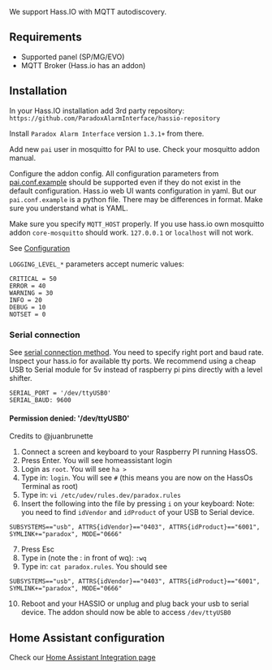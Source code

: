 We support Hass.IO with MQTT autodiscovery.

## Requirements
- Supported panel (SP/MG/EVO)
- MQTT Broker (Hass.io has an addon)

## Installation

In your Hass.IO installation add 3rd party repository: `https://github.com/ParadoxAlarmInterface/hassio-repository`

Install `Paradox Alarm Interface` version `1.3.1+` from there.

Add new `pai` user in mosquitto for PAI to use. Check your mosquitto addon manual.

Configure the addon config. All configuration parameters from [pai.conf.example](https://github.com/ParadoxAlarmInterface/pai/blob/master/config/pai.conf.example) should be supported even if they do not exist in the default configuration. Hass.io web UI wants configuration in yaml. But our `pai.conf.example` is a python file. There may be differences in format. Make sure you understand what is YAML.

Make sure you specify `MQTT_HOST` properly. If you use hass.io own mosquitto addon `core-mosquitto` should work. `127.0.0.1` or `localhost` will not work.

See [Configuration](./Configuration)

`LOGGING_LEVEL_*` parameters accept numeric values:
```
CRITICAL = 50
ERROR = 40
WARNING = 30
INFO = 20
DEBUG = 10
NOTSET = 0
```

### Serial connection

See [serial connection method](./Connection-methods#serial-connection). You need to specify right port and baud rate. Inspect your hass.io for available tty ports. We recommend using a cheap USB to Serial module for 5v instead of raspberry pi pins directly with a level shifter.
```
SERIAL_PORT = '/dev/ttyUSB0'
SERIAL_BAUD: 9600
```

#### Permission denied: '/dev/ttyUSB0'

Credits to @juanbrunette

1) Connect a screen and keyboard to your Raspberry PI running HassOS.
2) Press Enter. You will see homeassistant login
3) Login as `root`. You will see `ha >`
4) Type in: `login`. You will see `#` (this means you are now on the HassOs Terminal as root)
5) Type in: `vi /etc/udev/rules.dev/paradox.rules`
6) Insert the following into the file by pressing `i` on your keyboard:
Note: you need to find `idVendor` and `idProduct` of your USB to Serial device.

```
SUBSYSTEMS=="usb", ATTRS{idVendor}=="0403", ATTRS{idProduct}=="6001", SYMLINK+="paradox", MODE="0666"
```

7) Press Esc
8) Type in (note the : in front of wq): `:wq`
9) Type in: `cat paradox.rules`. You should see
```
SUBSYSTEMS=="usb", ATTRS{idVendor}=="0403", ATTRS{idProduct}=="6001", SYMLINK+="paradox", MODE="0666"
```

10) Reboot and your HASSIO or unplug and plug back your usb to serial device. The addon should now be able to access `/dev/ttyUSB0`

## Home Assistant configuration
Check our [Home Assistant Integration page](./HomeAssistant#homeassistant-keypad)

